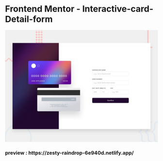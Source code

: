# Frontend Mentor - Interactive-card-Detail-form

![Design preview for the FAQ accordion card coding challenge](./design/desktop-preview.jpg)

<h3> preview : https://zesty-raindrop-6e940d.netlify.app/
